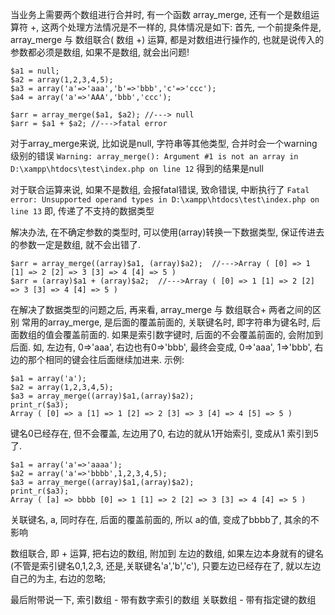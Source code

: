 当业务上需要两个数组进行合并时, 
有一个函数 array_merge, 还有一个是数组运算符 +, 
这两个处理方法情况是不一样的, 具体情况是如下:
首先, 一个前提条件是, array_merge 与 数组联合( 数组 +) 运算, 都是对数组进行操作的, 
也就是说传入的参数都必须是数组, 如果不是数组, 就会出问题!
```
$a1 = null;
$a2 = array(1,2,3,4,5);
$a3 = array('a'=>'aaa','b'=>'bbb','c'=>'ccc');
$a4 = array('a'=>'AAA','bbb','ccc');

$arr = array_merge($a1, $a2); //---> null
$arr = $a1 + $a2; //--->fatal error
```
对于array_merge来说, 比如说是null, 字符串等其他类型, 合并时会一个warning级别的错误
```Warning: array_merge(): Argument #1 is not an array in D:\xampp\htdocs\test\index.php on line 12```
得到的结果是null

对于联合运算来说, 如果不是数组, 会报fatal错误, 致命错误, 中断执行了
```Fatal error: Unsupported operand types in D:\xampp\htdocs\test\index.php on line 13```
即, 传递了不支持的数据类型

解决办法, 在不确定参数的类型时, 可以使用(array)转换一下数据类型, 保证传进去的参数一定是数组, 就不会出错了.
```
$arr = array_merge((array)$a1, (array)$a2);  //--->Array ( [0] => 1 [1] => 2 [2] => 3 [3] => 4 [4] => 5 ) 
$arr = (array)$a1 + (array)$a2;  //--->Array ( [0] => 1 [1] => 2 [2] => 3 [3] => 4 [4] => 5 )
 ```

在解决了数据类型的问题之后, 再来看, array_merge 与 数组联合+ 两者之间的区别
常用的array_merge, 是后面的覆盖前面的, 关联键名时, 即字符串为键名时, 后面数组的值会覆盖前面的. 
如果是索引数字键时, 后面的不会覆盖前面的, 会附加到后面. 如, 左边有, 0=>'aaa', 右边也有0=>'bbb', 
最终会变成, 0=>'aaa', 1=>'bbb', 右边的那个相同的键会往后面继续加进来.
示例:
```
$a1 = array('a');
$a2 = array(1,2,3,4,5);
$a3 = array_merge((array)$a1,(array)$a2);
print_r($a3);
Array ( [0] => a [1] => 1 [2] => 2 [3] => 3 [4] => 4 [5] => 5 ) 
```
键名0已经存在, 但不会覆盖, 左边用了0, 右边的就从1开始索引, 变成从1 索引到5了.
```
$a1 = array('a'=>'aaaa');
$a2 = array('a'=>'bbbb',1,2,3,4,5);
$a3 = array_merge((array)$a1,(array)$a2);
print_r($a3);
Array ( [a] => bbbb [0] => 1 [1] => 2 [2] => 3 [3] => 4 [4] => 5 ) 
```
关联键名, a, 同时存在, 后面的覆盖前面的, 所以 a的值, 变成了bbbb了, 其余的不影响

数组联合, 即 + 运算, 把右边的数组, 附加到 左边的数组, 
如果左边本身就有的键名(不管是索引键名0,1,2,3, 还是,关联键名'a','b','c'), 
只要左边已经存在了,  就以左边自己的为主, 右边的忽略;

最后附带说一下, 
索引数组 - 带有数字索引的数组
关联数组 - 带有指定键的数组


